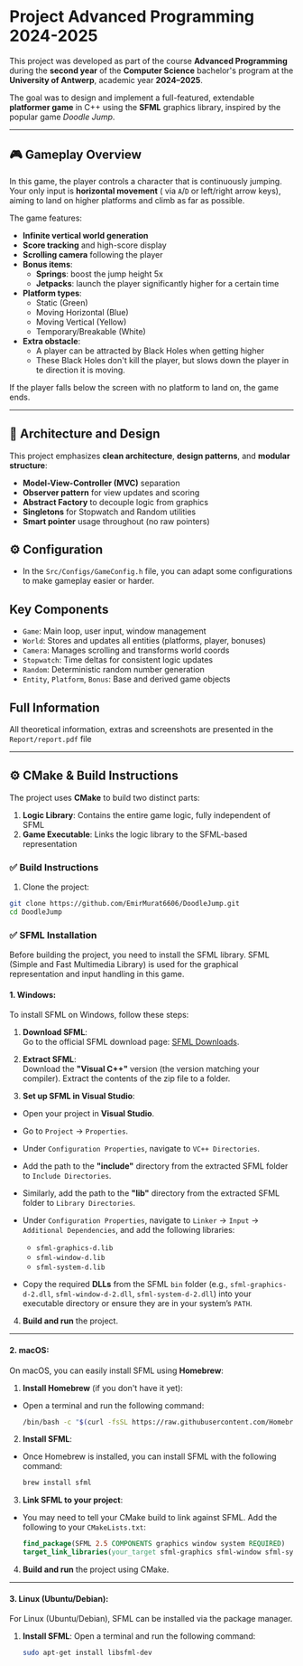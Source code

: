 Project Advanced Programming 2024-2025
=======================================
This project was developed as part of the course **Advanced Programming** during the **second year** of the **Computer
Science** bachelor's program at the **University of Antwerp**, academic year **2024–2025**.

The goal was to design and implement a full-featured, extendable **platformer game** in C++ using the **SFML** graphics
library, inspired by the popular game *Doodle Jump*.

---

## 🎮 Gameplay Overview

In this game, the player controls a character that is continuously jumping. Your only input is **horizontal movement** (
via `A`/`D` or left/right arrow keys), aiming to land on higher platforms and climb as far as possible.

The game features:

- **Infinite vertical world generation**
- **Score tracking** and high-score display
- **Scrolling camera** following the player
- **Bonus items**:
    - **Springs**: boost the jump height 5x
    - **Jetpacks**: launch the player significantly higher for a certain time
- **Platform types**:
    - Static (Green)
    - Moving Horizontal (Blue)
    - Moving Vertical (Yellow)
    - Temporary/Breakable (White)
- **Extra obstacle**:
    - A player can be attracted by Black Holes when getting higher
    - These Black Holes don't kill the player, but slows down the player in te direction it is moving.

If the player falls below the screen with no platform to land on, the game ends.

---

## 🧠 Architecture and Design

This project emphasizes **clean architecture**, **design patterns**, and **modular structure**:

- **Model-View-Controller (MVC)** separation
- **Observer pattern** for view updates and scoring
- **Abstract Factory** to decouple logic from graphics
- **Singletons** for Stopwatch and Random utilities
- **Smart pointer** usage throughout (no raw pointers)

## ⚙️ Configuration

- In the `Src/Configs/GameConfig.h` file, you can adapt some configurations to make gameplay easier or harder.

## Key Components

- `Game`: Main loop, user input, window management
- `World`: Stores and updates all entities (platforms, player, bonuses)
- `Camera`: Manages scrolling and transforms world coords
- `Stopwatch`: Time deltas for consistent logic updates
- `Random`: Deterministic random number generation
- `Entity`, `Platform`, `Bonus`: Base and derived game objects

## Full Information

All theoretical information, extras and screenshots are presented in the `Report/report.pdf` file

---

## ⚙️ CMake & Build Instructions

The project uses **CMake** to build two distinct parts:

1. **Logic Library**: Contains the entire game logic, fully independent of SFML
2. **Game Executable**: Links the logic library to the SFML-based representation

### ✅ Build Instructions

1. Clone the project:

```bash
git clone https://github.com/EmirMurat6606/DoodleJump.git
cd DoodleJump
```

### ✅ SFML Installation

Before building the project, you need to install the SFML library. SFML (Simple and Fast Multimedia Library) is used for the graphical representation and input handling in this game.

#### 1. **Windows**:

To install SFML on Windows, follow these steps:

1. **Download SFML**:  
   Go to the official SFML download page: [SFML Downloads](https://www.sfml-dev.org/download.php).

2. **Extract SFML**:  
   Download the **"Visual C++"** version (the version matching your compiler). Extract the contents of the zip file to a folder.

3. **Set up SFML in Visual Studio**:
  - Open your project in **Visual Studio**.
  - Go to `Project` → `Properties`.
  - Under `Configuration Properties`, navigate to `VC++ Directories`.
  - Add the path to the **"include"** directory from the extracted SFML folder to `Include Directories`.
  - Similarly, add the path to the **"lib"** directory from the extracted SFML folder to `Library Directories`.

  - Under `Configuration Properties`, navigate to `Linker` → `Input` → `Additional Dependencies`, and add the following libraries:
    - `sfml-graphics-d.lib`
    - `sfml-window-d.lib`
    - `sfml-system-d.lib`

  - Copy the required **DLLs** from the SFML `bin` folder (e.g., `sfml-graphics-d-2.dll`, `sfml-window-d-2.dll`, `sfml-system-d-2.dll`) into your executable directory or ensure they are in your system’s `PATH`.

4. **Build and run** the project.

---

#### 2. **macOS**:

On macOS, you can easily install SFML using **Homebrew**:

1. **Install Homebrew** (if you don't have it yet):
  - Open a terminal and run the following command:
    ```bash
    /bin/bash -c "$(curl -fsSL https://raw.githubusercontent.com/Homebrew/install/HEAD/install.sh)"
    ```

2. **Install SFML**:
  - Once Homebrew is installed, you can install SFML with the following command:
    ```bash
    brew install sfml
    ```

3. **Link SFML to your project**:
  - You may need to tell your CMake build to link against SFML. Add the following to your `CMakeLists.txt`:
    ```cmake
    find_package(SFML 2.5 COMPONENTS graphics window system REQUIRED)
    target_link_libraries(your_target sfml-graphics sfml-window sfml-system)
    ```

4. **Build and run** the project using CMake.

---

#### 3. **Linux (Ubuntu/Debian)**:

For Linux (Ubuntu/Debian), SFML can be installed via the package manager.

1. **Install SFML**:
   Open a terminal and run the following command:
   ```bash
   sudo apt-get install libsfml-dev
   ```


  

